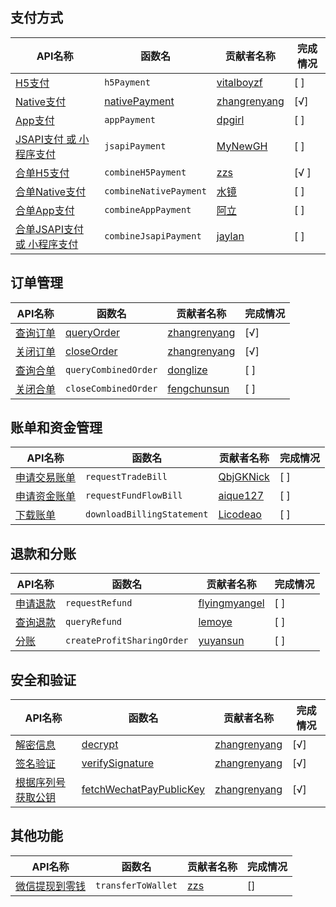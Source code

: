 ## 支付方式
| API名称 | 函数名 | 贡献者名称 | 完成情况 |
|---------|--------|------------|----------|
| [H5支付](https://pay.weixin.qq.com/wiki/doc/apiv3/apis/chapter3_3_1.shtml) | `h5Payment` | [vitalboyzf](https://github.com/vitalboyzf) | [ ] |
| [Native支付](https://pay.weixin.qq.com/wiki/doc/apiv3/apis/chapter3_4_1.shtml) | [nativePayment](docs/nativePayment.md) | [zhangrenyang](https://github.com/zhangrenyang) | [√] |
| [App支付](https://pay.weixin.qq.com/wiki/doc/apiv3/apis/chapter3_2_1.shtml) | `appPayment` | [dpgirl](https://github.com/dpgirl) | [ ] |
| [JSAPI支付 或 小程序支付](https://pay.weixin.qq.com/wiki/doc/apiv3/apis/chapter3_1_1.shtml) | `jsapiPayment` | [MyNewGH](https://github.com/MyNewGH) | [ ] |
| [合单H5支付](https://pay.weixin.qq.com/wiki/doc/apiv3/apis/chapter5_1_2.shtml) | `combineH5Payment` | [zzs](https://github.com/zhangzs000) | [√ ] | 
| [合单Native支付](https://pay.weixin.qq.com/wiki/doc/apiv3/apis/chapter5_1_5.shtml) | `combineNativePayment` | [水镜](https://github.com/2119855865/) | [ ] |
| [合单App支付](https://pay.weixin.qq.com/wiki/doc/apiv3/apis/chapter5_1_1.shtml) | `combineAppPayment` | [阿立](https://github.com/Michael-py001) | [ ] |
| [合单JSAPI支付 或 小程序支付](https://pay.weixin.qq.com/wiki/doc/apiv3/apis/chapter5_1_3.shtml) | `combineJsapiPayment` | [jaylan](https://github.com/han6054) | [ ] |

## 订单管理

| API名称                                                                    | 函数名                        | 贡献者名称                                   | 完成情况 |
| -------------------------------------------------------------------------- | ----------------------------- | -------------------------------------------- | -------- |
| [查询订单](https://pay.weixin.qq.com/wiki/doc/apiv3/apis/chapter3_1_2.shtml)  | [queryOrder](docs/queryOrder.md) | [zhangrenyang](https://github.com/zhangrenyang) | [√]     |
| [关闭订单](https://pay.weixin.qq.com/wiki/doc/apiv3/apis/chapter3_1_3.shtml)  | [closeOrder](docs/closeOrder.md) | [zhangrenyang](https://github.com/zhangrenyang) | [√]     |
| [查询合单](https://pay.weixin.qq.com/wiki/doc/apiv3/apis/chapter5_1_11.shtml) | `queryCombinedOrder`        | [donglize](https://github.com/donglize521521)                                       | [ ]      |
| [关闭合单](https://pay.weixin.qq.com/wiki/doc/apiv3/apis/chapter5_1_12.shtml) | `closeCombinedOrder`        | [fengchunsun](https://github.com/fengchunsun2016/wechatpay-nodejs-sdk)                                         | [ ]      |

## 账单和资金管理
| API名称 | 函数名 | 贡献者名称 | 完成情况 |
|---------|--------|------------|----------|
| [申请交易账单](https://pay.weixin.qq.com/wiki/doc/apiv3/apis/chapter3_1_6.shtml) | `requestTradeBill` | [QbjGKNick](https://github.com/QbjGKNick) | [ ] |
| [申请资金账单](https://pay.weixin.qq.com/wiki/doc/apiv3/apis/chapter3_1_7.shtml) | `requestFundFlowBill` | [aique127](https://github.com/aique127) | [ ] |
| [下载账单](https://pay.weixin.qq.com/wiki/doc/apiv3/apis/chapter3_1_8.shtml) | `downloadBillingStatement` | [Licodeao](https://github.com/Licodeao) | [ ] |

## 退款和分账 
| API名称 | 函数名 | 贡献者名称 | 完成情况 |
|---------|--------|------------|----------|
| [申请退款](https://pay.weixin.qq.com/wiki/doc/apiv3/apis/chapter3_2_9.shtml) | `requestRefund` | [flyingmyangel](https://github.com/flyingmyangel) | [ ] |
| [查询退款](https://pay.weixin.qq.com/wiki/doc/apiv3/apis/chapter3_2_10.shtml) | `queryRefund` | [lemoye](https://github.com/lemoye622) | [ ] |
| [分账](https://pay.weixin.qq.com/wiki/doc/apiv3/apis/chapter8_1_1.shtml) | `createProfitSharingOrder` | [yuyansun](https://github.com/Irenia111) | [ ] |

## 安全和验证

| API名称                                                                                                               | 函数名                                                  | 贡献者名称                                   | 完成情况 |
| --------------------------------------------------------------------------------------------------------------------- | ------------------------------------------------------- | -------------------------------------------- | -------- |
| [解密信息](https://pay.weixin.qq.com/docs/merchant/development/interface-rules/sensitive-data-encryption.html)           | [decrypt](docs/decrypt.md)                                 | [zhangrenyang](https://github.com/zhangrenyang) | [√]     |
| [签名验证](https://pay.weixin.qq.com/docs/merchant/development/interface-rules/signature-verification.html)              | [verifySignature](docs/verifySignature.md)                 | [zhangrenyang](https://github.com/zhangrenyang) | [√]     |
| [根据序列号获取公钥](https://pay.weixin.qq.com/docs/merchant/apis/platform-certificate/api-v3-get-certificates/get.html) | [fetchWechatPayPublicKey](docs/fetchWechatPayPublicKey.md) | [zhangrenyang](https://github.com/zhangrenyang)                                         | [√]      |

## 其他功能

| API名称                                                                                                                           | 函数名               | 贡献者名称 | 完成情况 |
| --------------------------------------------------------------------------------------------------------------------------------- | -------------------- | ---------- | -------- |
| [微信提现到零钱](https://pay.weixin.qq.com/docs/merchant/apis/batch-transfer-to-balance/transfer-batch/initiate-batch-transfer.html) | `transferToWallet` | [zzs](https://github.com/zhangzs000)      | [] |
